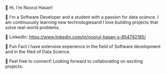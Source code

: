 👋 Hi, I'm Noorul Hasan!

🚀 I'm a Software Developer and a student with a passion for data science. I am continuously learning new technologiesand I love building projects that solve real-world problems.

💼 LinkedIn: https://www.linkedin.com/in/noorul-hasan-s-854792185/

📌 Fun Fact I have extensive experience in the field of Software development and in the filed of Data Science.

📧 Feel free to connect! Looking forward to collaborating on exciting projects.
